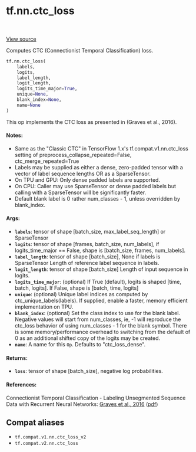 <div itemscope itemtype="http://developers.google.com/ReferenceObject">
<meta itemprop="name" content="tf.nn.ctc_loss" />
<meta itemprop="path" content="Stable" />
</div>

# tf.nn.ctc_loss

<!-- Insert buttons and diff -->

<table class="tfo-notebook-buttons tfo-api" align="left">
</table>

<a target="_blank" href="/code/stable/tensorflow/python/ops/ctc_ops.py">View source</a>



Computes CTC (Connectionist Temporal Classification) loss.

``` python
tf.nn.ctc_loss(
    labels,
    logits,
    label_length,
    logit_length,
    logits_time_major=True,
    unique=None,
    blank_index=None,
    name=None
)
```



<!-- Placeholder for "Used in" -->

This op implements the CTC loss as presented in (Graves et al., 2016).

#### Notes:



- Same as the "Classic CTC" in TensorFlow 1.x's tf.compat.v1.nn.ctc_loss
  setting of preprocess_collapse_repeated=False, ctc_merge_repeated=True
- Labels may be supplied as either a dense, zero-padded tensor with a
  vector of label sequence lengths OR as a SparseTensor.
- On TPU and GPU: Only dense padded labels are supported.
- On CPU: Caller may use SparseTensor or dense padded labels but calling with
  a SparseTensor will be significantly faster.
- Default blank label is 0 rather num_classes - 1, unless overridden by
  blank_index.

#### Args:


* <b>`labels`</b>: tensor of shape [batch_size, max_label_seq_length] or SparseTensor
* <b>`logits`</b>: tensor of shape [frames, batch_size, num_labels], if
  logits_time_major == False, shape is [batch_size, frames, num_labels].
* <b>`label_length`</b>: tensor of shape [batch_size], None if labels is SparseTensor
  Length of reference label sequence in labels.
* <b>`logit_length`</b>: tensor of shape [batch_size] Length of input sequence in
  logits.
* <b>`logits_time_major`</b>: (optional) If True (default), logits is shaped [time,
  batch, logits]. If False, shape is [batch, time, logits]
* <b>`unique`</b>: (optional) Unique label indices as computed by
  ctc_unique_labels(labels).  If supplied, enable a faster, memory efficient
  implementation on TPU.
* <b>`blank_index`</b>: (optional) Set the class index to use for the blank label.
  Negative values will start from num_classes, ie, -1 will reproduce the
  ctc_loss behavior of using num_classes - 1 for the blank symbol. There is
  some memory/performance overhead to switching from the default of 0 as an
  additional shifted copy of the logits may be created.
* <b>`name`</b>: A name for this `Op`. Defaults to "ctc_loss_dense".


#### Returns:


* <b>`loss`</b>: tensor of shape [batch_size], negative log probabilities.


#### References:

Connectionist Temporal Classification - Labeling Unsegmented Sequence Data
with Recurrent Neural Networks:
  [Graves et al., 2016](https://dl.acm.org/citation.cfm?id=1143891)
  ([pdf](http://www.cs.toronto.edu/~graves/icml_2006.pdf))


## Compat aliases

* `tf.compat.v1.nn.ctc_loss_v2`
* `tf.compat.v2.nn.ctc_loss`

